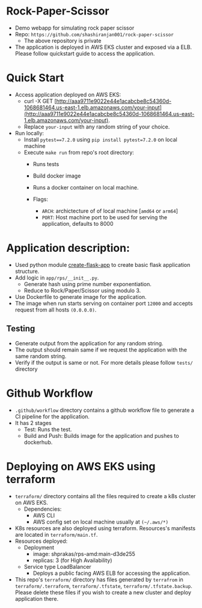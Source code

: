 # Rock-Paper-Scissor
- Demo webapp for simulating rock paper scissor
- Repo: `https://github.com/shashiranjan001/rock-paper-scissor`
    - The above repository is private
- The application is deployed in AWS EKS cluster and exposed via a ELB. Please follow quickstart guide to access the application.    

# Quick Start
- Access application deployed on AWS EKS:
    - curl -X GET [http://aaa9711e9022e44e1acabcbe8c54360d-1068681464.us-east-1.elb.amazonaws.com/your-input](http://aaa9711e9022e44e1acabcbe8c54360d-1068681464.us-east-1.elb.amazonaws.com/your-input).
    - Replace `your-input` with any random string of your choice.
- Run locally:
    - Install `pytest==7.2.0` using `pip install pytest=7.2.0` on local machine
    - Execute `make run` from repo's root directory:
        - Runs tests
        - Build docker image
        - Runs a docker container on local machine.

        - Flags:
            - `ARCH`: archictecture of of local machine [`amd64` or `arm64`]
            - `PORT`: Host machine port to be used for serving the application, defaults to 8000

# Application description:
- Used python module [create-flask-app](https://pypi.org/project/create-flask-app/) to create basic flask application structure.
- Add logic in `app/rps/__init__.py`.
    - Generate hash using prime number exponentiation.
    - Reduce to Rock/Paper/Scissor using modulo 3.
- Use Dockerfile to generate image for the application.
- The image when run starts serving on container port `12000` and accepts request from all hosts `(0.0.0.0)`.

## Testing

- Generate output from the application for any random string.
- The output should remain same if we request the application with the same random string.
- Verify if the output is same or not. For more details please follow `tests/` directory

# Github Workflow
- `.github/workflow` directory contains a github workflow file to generate a CI pipeline for the application.
- It has 2 stages
    - Test: Runs the test.
    - Build and Push: Builds image for the application and pushes to dockerhub.

# Deploying on AWS EKS using terraform
- `terraform/` directory contains all the files required to create a k8s cluster on AWS EKS. 
    - Dependencies:
        - AWS CLI
        - AWS config set on local machine usually at `(~/.aws/*)`
- K8s resources are also deployed using terraform. Resources's manifests are located in `terraform/main.tf`.
- Resources deployed:
    - Deployment
        - image: shprakas/rps-amd:main-d3de255
        - replicas: 3 (for High Availability)
    - Service type LoadBalancer
        - Deploys a public facing AWS ELB for accessing the application.
- This repo's `terraform/` directory has files generated by `terrafrom` in `terraform/.terraform`, `terraform/.tfstate`, `terraform/.tfstate.backup`. Please delete these files if you wish to create a new cluster and deploy application there.



